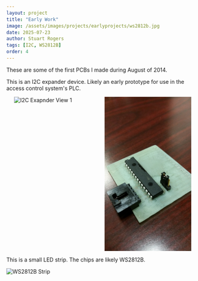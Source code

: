 ```yaml
---
layout: project
title: "Early Work"
image: /assets/images/projects/earlyprojects/ws2812b.jpg
date: 2025-07-23
author: Stuart Rogers
tags: [I2C, WS2812B]
order: 4
---
```


These are some of the first PCBs I made during August of 2014.

This is an I2C expander device. Likely an early prototype for use
in the access control system's PLC.

<div style="display: flex; gap: 2%; justify-content: center;">
  <img src="/assets/images/projects/earlyprojects/mcp1.jpg" alt="I2C Exapnder View 1" style="width:45%;">
  <img src="/assets/images/projects/earlyprojects/mcp2.jpg" alt="I2C Exapnder View 2" style="width:45%;">
</div>

This is a small LED strip. The chips are likely WS2812B.

![WS2812B Strip](/assets/images/projects/earlyprojects/ws2812b.jpg)
